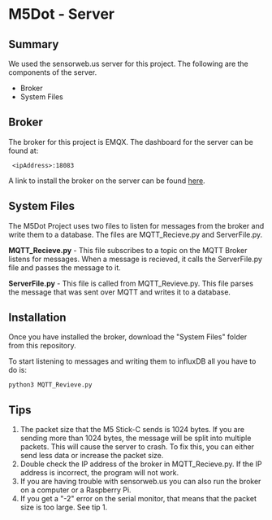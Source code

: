 # M5Dot - Server

## Summary
We used the sensorweb.us server for this project. The following are the components of the server.

- Broker
- System Files

## Broker
The broker for this project is EMQX. The dashboard for the server can be found at:

```
 <ipAddress>:18083
```

 
A link to install the broker on the server can be found [here](https://docs.emqx.com/en/enterprise/v5.1/deploy/install.html). 


## System Files
The M5Dot Project uses two files to listen for messages from the broker and write them to a database. The files are MQTT_Recieve.py and ServerFile.py. 

**MQTT_Recieve.py** - This file subscribes to a topic on the MQTT Broker listens for messages. When a message is recieved, it calls the ServerFile.py file and passes the message to it.

**ServerFile.py** - This file is called from MQTT_Revieve.py. This file parses the message that was sent over MQTT and writes it to a database.

## Installation
Once you have installed the broker, download  the "System Files" folder from this repository. 

To start listening to messages and writing them to influxDB all you have to do is:

```
python3 MQTT_Revieve.py
```

## Tips
1. The packet size that the M5 Stick-C sends is 1024 bytes. If you are sending more than 1024 bytes, the message will be split into multiple packets. This will cause the server to crash. To fix this, you can either send less data or increase the packet size.
2. Double check the IP address of the broker in MQTT_Recieve.py. If the IP address is incorrect, the program will not work.
3. If you are having trouble with sensorweb.us you can also run the broker on a computer or a Raspberry Pi.
4. If you get a "-2" error on the serial monitor, that means that the packet size is too large. See tip 1.

